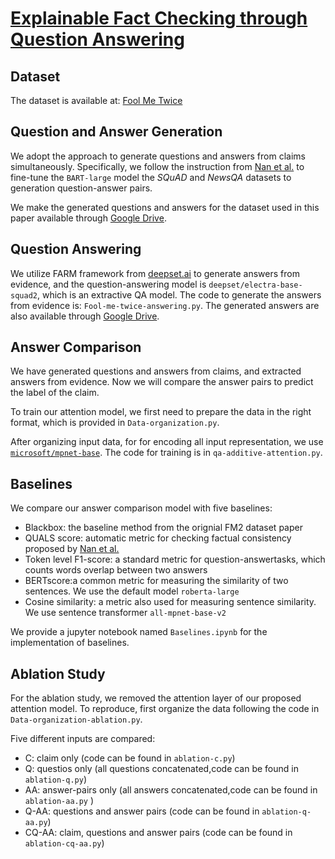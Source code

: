 # [Explainable Fact Checking through Question Answering](https://arxiv.org/abs/2110.05369)

## Dataset
The dataset is available at: [Fool Me Twice](https://github.com/google-research/fool-me-twice)

## Question and Answer Generation
We adopt the approach to generate questions and answers from claims simultaneously. Specifically, we follow the instruction from [Nan et al.](https://github.com/amazon-research/fact-check-summarization) to fine-tune the `BART-large` model the *SQuAD* and *NewsQA* datasets to generation question-answer pairs. 

We make the generated questions and answers for the dataset used in this paper available through [Google Drive](https://drive.google.com/file/d/14SB_pyzwBAM7x4dIHYmFvV5ftUP4oKsQ/view?usp=sharing).

## Question Answering 
We utilize FARM framework from [deepset.ai](https://github.com/deepset-ai/FARM) to generate answers from evidence, and the question-answering model is `deepset/electra-base-squad2`, which is an extractive QA model. The code to generate the answers from evidence is: `Fool-me-twice-answering.py`. The generated answers are also available through [Google Drive](https://drive.google.com/file/d/14wSjRvnqlsq9PIFzoUK-kHJ3TnAKpg0-/view?usp=sharing).

## Answer Comparison
We have generated questions and answers from claims, and extracted answers from evidence. Now we will compare the answer pairs to predict the label of the claim. 

To train our attention model, we first need to prepare the data in the right format, which is provided in `Data-organization.py`.

After organizing input data, for for encoding all input representation, we use [`microsoft/mpnet-base`](microsoft/mpnet-base). The code for training is in `qa-additive-attention.py`.

## Baselines
We compare our answer comparison model with five baselines:
- Blackbox: the baseline method from the orignial FM2 dataset paper
- QUALS score: automatic metric for checking factual consistency proposed by [Nan et al.](https://arxiv.org/abs/2105.04623)
- Token level F1-score: a standard metric for question-answertasks, which counts words overlap between two answers
- BERTscore:a common metric for measuring the similarity of two sentences. We use the default model `roberta-large`
- Cosine similarity: a metric also used for measuring sentence similarity. We use sentence transformer `all-mpnet-base-v2`

We provide a jupyter notebook named `Baselines.ipynb` for the implementation of baselines.

## Ablation Study
For the ablation study, we removed the attention layer of our proposed attention model. To reproduce, first organize the data following the code in `Data-organization-ablation.py`.

Five different inputs are compared:
- C: claim only (code can be found in `ablation-c.py`)
- Q: questios only (all questions concatenated,code can be found in `ablation-q.py`)
- AA: answer-pairs only (all answers concatenated,code can be found in `ablation-aa.py` )
- Q-AA: questions and answer pairs (code can be found in `ablation-q-aa.py`)
- CQ-AA: claim, questions and answer pairs (code can be found in `ablation-cq-aa.py`)
